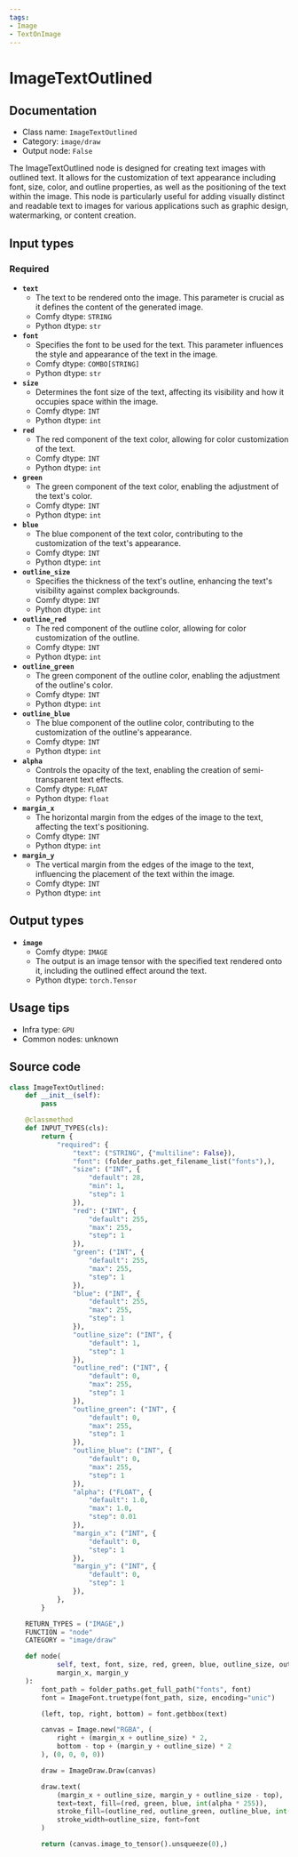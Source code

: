 ```yaml
---
tags:
- Image
- TextOnImage
---
```


# ImageTextOutlined
## Documentation
- Class name: `ImageTextOutlined`
- Category: `image/draw`
- Output node: `False`

The ImageTextOutlined node is designed for creating text images with outlined text. It allows for the customization of text appearance including font, size, color, and outline properties, as well as the positioning of the text within the image. This node is particularly useful for adding visually distinct and readable text to images for various applications such as graphic design, watermarking, or content creation.
## Input types
### Required
- **`text`**
    - The text to be rendered onto the image. This parameter is crucial as it defines the content of the generated image.
    - Comfy dtype: `STRING`
    - Python dtype: `str`
- **`font`**
    - Specifies the font to be used for the text. This parameter influences the style and appearance of the text in the image.
    - Comfy dtype: `COMBO[STRING]`
    - Python dtype: `str`
- **`size`**
    - Determines the font size of the text, affecting its visibility and how it occupies space within the image.
    - Comfy dtype: `INT`
    - Python dtype: `int`
- **`red`**
    - The red component of the text color, allowing for color customization of the text.
    - Comfy dtype: `INT`
    - Python dtype: `int`
- **`green`**
    - The green component of the text color, enabling the adjustment of the text's color.
    - Comfy dtype: `INT`
    - Python dtype: `int`
- **`blue`**
    - The blue component of the text color, contributing to the customization of the text's appearance.
    - Comfy dtype: `INT`
    - Python dtype: `int`
- **`outline_size`**
    - Specifies the thickness of the text's outline, enhancing the text's visibility against complex backgrounds.
    - Comfy dtype: `INT`
    - Python dtype: `int`
- **`outline_red`**
    - The red component of the outline color, allowing for color customization of the outline.
    - Comfy dtype: `INT`
    - Python dtype: `int`
- **`outline_green`**
    - The green component of the outline color, enabling the adjustment of the outline's color.
    - Comfy dtype: `INT`
    - Python dtype: `int`
- **`outline_blue`**
    - The blue component of the outline color, contributing to the customization of the outline's appearance.
    - Comfy dtype: `INT`
    - Python dtype: `int`
- **`alpha`**
    - Controls the opacity of the text, enabling the creation of semi-transparent text effects.
    - Comfy dtype: `FLOAT`
    - Python dtype: `float`
- **`margin_x`**
    - The horizontal margin from the edges of the image to the text, affecting the text's positioning.
    - Comfy dtype: `INT`
    - Python dtype: `int`
- **`margin_y`**
    - The vertical margin from the edges of the image to the text, influencing the placement of the text within the image.
    - Comfy dtype: `INT`
    - Python dtype: `int`
## Output types
- **`image`**
    - Comfy dtype: `IMAGE`
    - The output is an image tensor with the specified text rendered onto it, including the outlined effect around the text.
    - Python dtype: `torch.Tensor`
## Usage tips
- Infra type: `GPU`
- Common nodes: unknown


## Source code
```python
class ImageTextOutlined:
    def __init__(self):
        pass

    @classmethod
    def INPUT_TYPES(cls):
        return {
            "required": {
                "text": ("STRING", {"multiline": False}),
                "font": (folder_paths.get_filename_list("fonts"),),
                "size": ("INT", {
                    "default": 28,
                    "min": 1,
                    "step": 1
                }),
                "red": ("INT", {
                    "default": 255,
                    "max": 255,
                    "step": 1
                }),
                "green": ("INT", {
                    "default": 255,
                    "max": 255,
                    "step": 1
                }),
                "blue": ("INT", {
                    "default": 255,
                    "max": 255,
                    "step": 1
                }),
                "outline_size": ("INT", {
                    "default": 1,
                    "step": 1
                }),
                "outline_red": ("INT", {
                    "default": 0,
                    "max": 255,
                    "step": 1
                }),
                "outline_green": ("INT", {
                    "default": 0,
                    "max": 255,
                    "step": 1
                }),
                "outline_blue": ("INT", {
                    "default": 0,
                    "max": 255,
                    "step": 1
                }),
                "alpha": ("FLOAT", {
                    "default": 1.0,
                    "max": 1.0,
                    "step": 0.01
                }),
                "margin_x": ("INT", {
                    "default": 0,
                    "step": 1
                }),
                "margin_y": ("INT", {
                    "default": 0,
                    "step": 1
                }),
            },
        }

    RETURN_TYPES = ("IMAGE",)
    FUNCTION = "node"
    CATEGORY = "image/draw"

    def node(
            self, text, font, size, red, green, blue, outline_size, outline_red, outline_green, outline_blue, alpha,
            margin_x, margin_y
    ):
        font_path = folder_paths.get_full_path("fonts", font)
        font = ImageFont.truetype(font_path, size, encoding="unic")

        (left, top, right, bottom) = font.getbbox(text)

        canvas = Image.new("RGBA", (
            right + (margin_x + outline_size) * 2,
            bottom - top + (margin_y + outline_size) * 2
        ), (0, 0, 0, 0))

        draw = ImageDraw.Draw(canvas)

        draw.text(
            (margin_x + outline_size, margin_y + outline_size - top),
            text=text, fill=(red, green, blue, int(alpha * 255)),
            stroke_fill=(outline_red, outline_green, outline_blue, int(alpha * 255)),
            stroke_width=outline_size, font=font
        )

        return (canvas.image_to_tensor().unsqueeze(0),)

```
